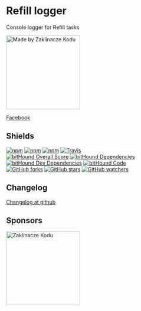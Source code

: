 Refill logger
=============

Console logger for Refill tasks

[<img alt="Made by Zaklinacze Kodu" src="http://zaklinaczekodu.com/_assets/madeBy.svg" width="200">](http://zaklinaczekodu.com)

[Facebook](https://www.facebook.com/zaklinaczekodu)

Shields
-------

[![npm](https://img.shields.io/npm/v/refill-logger.svg?style=flat-square)](https://www.npmjs.com/package/refill-logger)
[![npm](https://img.shields.io/npm/l/refill-logger.svg?style=flat-square)](https://www.npmjs.com/package/refill-logger)
[![npm](https://img.shields.io/npm/dm/refill-logger.svg?style=flat-square)](https://www.npmjs.com/package/refill-logger)
[![Travis](https://img.shields.io/travis/refilljs/refill-logger/master.svg?style=flat-square)](https://travis-ci.org/refilljs/refill-logger)<br>
[![bitHound Overall Score](https://www.bithound.io/github/refilljs/refill-logger/badges/score.svg)](https://www.bithound.io/github/refilljs/refill-logger)
[![bitHound Dependencies](https://www.bithound.io/github/refilljs/refill-logger/badges/dependencies.svg)](https://www.bithound.io/github/refilljs/refill-logger/master/dependencies/npm)
[![bitHound Dev Dependencies](https://www.bithound.io/github/refilljs/refill-logger/badges/devDependencies.svg)](https://www.bithound.io/github/refilljs/refill-logger/master/dependencies/npm)
[![bitHound Code](https://www.bithound.io/github/refilljs/refill-logger/badges/code.svg)](https://www.bithound.io/github/refilljs/refill-logger)<br>
[![GitHub forks](https://img.shields.io/github/forks/refilljs/refill-logger.svg?style=flat-square)](https://github.com/refilljs/refill-logger)
[![GitHub stars](https://img.shields.io/github/stars/refilljs/refill-logger.svg?style=flat-square)](https://github.com/refilljs/refill-logger)
[![GitHub watchers](https://img.shields.io/github/watchers/refilljs/refill-logger.svg?style=flat-square)](https://github.com/refilljs/refill-logger)

Changelog
---------

[Changelog at github](https://github.com/refilljs/refill-logger/releases)

Sponsors
--------

[<img alt="Zaklinacze Kodu" src="http://zaklinaczekodu.com/_assets/logo.svg" width="200">](http://zaklinaczekodu.com)